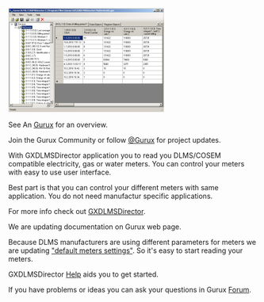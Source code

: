 ![alt tag](ui.png)


See An [Gurux](http://www.gurux.org/ "Gurux") for an overview.

Join the Gurux Community or follow [@Gurux](https://twitter.com/guruxorg "@Gurux") for project updates.

With GXDLMSDirector application you to read you DLMS/COSEM compatible electricity, gas or water meters. 
You can control your meters with easy to use user interface. 

Best part is that you can control your different meters with same application. 
You do not need manufactur specific applications. 

For more info check out [GXDLMSDirector](http://www.gurux.fi/index.php?q=GXDLMSDirector "GXDLMSDirector").

We are updating documentation on Gurux web page. 

Because DLMS manufacturers are using different parameters for meters we are updating ["default meters settings"](http://www.gurux.fi/index.php?q=GXDLMSDirectorExample, "default meters settings").
So it's easy to start reading your meters.

GXDLMSDirector [Help](http://www.gurux.fi/index.php?q=GXDLMSDirectorHelp "help") aids you to get started.

If you have problems or ideas you can ask your questions in Gurux [Forum](http://www.gurux.org/forum).

